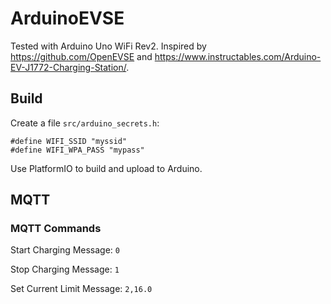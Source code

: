# ArduinoEVSE

Tested with Arduino Uno WiFi Rev2.
Inspired by https://github.com/OpenEVSE and https://www.instructables.com/Arduino-EV-J1772-Charging-Station/.


## Build

Create a file `src/arduino_secrets.h`:
```
#define WIFI_SSID "myssid"
#define WIFI_WPA_PASS "mypass"
```

Use PlatformIO to build and upload to Arduino.

## MQTT

### MQTT Commands

Start Charging
Message: `0`

Stop Charging
Message: `1`

Set Current Limit
Message: `2,16.0`
